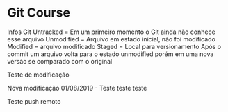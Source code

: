 # Git Course


Infos Git
Untracked = Em um primeiro momento o Git ainda não conhece esse arquivo
Unmodified = Arquivo em estado inicial, não foi modificado
Modified = arquivo modificado
Staged = Local para versionamento
Após o commit um arquivo volta para o estado unmodified porém em uma nova versão se comparado com o original

Teste de modificação

Nova modificação 01/08/2019 - Teste teste teste

Teste push remoto
